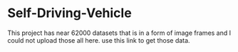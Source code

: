 # Self-Driving-Vehicle

This project has near 62000 datasets that is in a form of image frames and
I could not upload those all here. use this link to get those data.
